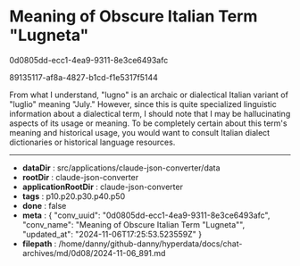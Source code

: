 # Meaning of Obscure Italian Term "Lugneta"

0d0805dd-ecc1-4ea9-9311-8e3ce6493afc

89135117-af8a-4827-b1cd-f1e5317f5144

 From what I understand, "lugno" is an archaic or dialectical Italian variant of "luglio" meaning "July." However, since this is quite specialized linguistic information about a dialectical term, I should note that I may be hallucinating aspects of its usage or meaning. To be completely certain about this term's meaning and historical usage, you would want to consult Italian dialect dictionaries or historical language resources.

---

* **dataDir** : src/applications/claude-json-converter/data
* **rootDir** : claude-json-converter
* **applicationRootDir** : claude-json-converter
* **tags** : p10.p20.p30.p40.p50
* **done** : false
* **meta** : {
  "conv_uuid": "0d0805dd-ecc1-4ea9-9311-8e3ce6493afc",
  "conv_name": "Meaning of Obscure Italian Term \"Lugneta\"",
  "updated_at": "2024-11-06T17:25:53.523559Z"
}
* **filepath** : /home/danny/github-danny/hyperdata/docs/chat-archives/md/0d08/2024-11-06_891.md